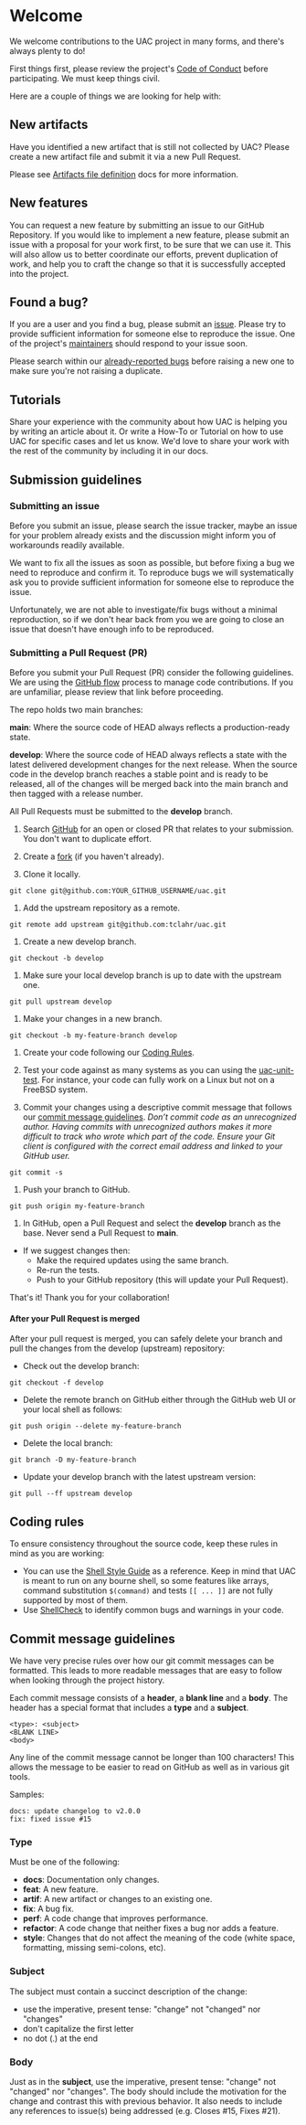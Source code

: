 # Welcome

We welcome contributions to the UAC project in many forms, and there's always plenty to do!

First things first, please review the project's [Code of Conduct](CODE_OF_CONDUCT.md) before participating. We must keep things civil.

Here are a couple of things we are looking for help with:

## New artifacts

Have you identified a new artifact that is still not collected by UAC? Please create a new artifact file and submit it via a new Pull Request.

Please see [Artifacts file definition](https://tclahr.github.io/uac-docs/latest/artifacts_file/) docs for more information.

## New features

You can request a new feature by submitting an issue to our GitHub Repository. If you would like to implement a new feature, please submit an issue with a proposal for your work first, to be sure that we can use it. This will also allow us to better coordinate our efforts, prevent duplication of work, and help you to craft the change so that it is successfully accepted into the project.

## Found a bug?

If you are a user and you find a bug, please submit an [issue](https://github.com/tclahr/uac/issues). Please try to provide sufficient information for someone else to reproduce the issue. One of the project's [maintainers](MAINTAINERS.md) should respond to your issue soon.

Please search within our [already-reported bugs](https://github.com/tclahr/uac/issues) before raising a new one to make sure you're not raising a duplicate.

## Tutorials

Share your experience with the community about how UAC is helping you by writing an article about it. Or write a How-To or Tutorial on how to use UAC for specific cases and let us know. We'd love to share your work with the rest of the community by including it in our docs.

## Submission guidelines

### Submitting an issue

Before you submit an issue, please search the issue tracker, maybe an issue for your problem already exists and the discussion might inform you of workarounds readily available.

We want to fix all the issues as soon as possible, but before fixing a bug we need to reproduce and confirm it. To reproduce bugs we will systematically ask you to provide sufficient information for someone else to reproduce the issue.

Unfortunately, we are not able to investigate/fix bugs without a minimal reproduction, so if we don't hear back from you we are going to close an issue that doesn't have enough info to be reproduced.

### Submitting a Pull Request (PR)

Before you submit your Pull Request (PR) consider the following guidelines. We are using the [GitHub flow](https://guides.github.com/introduction/flow/) process to manage code contributions. If you are unfamiliar, please review that link before proceeding.

The repo holds two main branches:

**main**: Where the source code of HEAD always reflects a production-ready state.

**develop**: Where the source code of HEAD always reflects a state with the latest delivered development changes for the next release. When the source code in the develop branch reaches a stable point and is ready to be released, all of the changes will be merged back into the main branch and then tagged with a release number.

All Pull Requests must be submitted to the **develop** branch.

1. Search [GitHub](https://github.com/tclahr/uac/pulls) for an open or closed PR that relates to your submission. You don't want to duplicate effort.

1. Create a [fork](https://help.github.com/articles/fork-a-repo) (if you haven't already).

1. Clone it locally.

```shell
git clone git@github.com:YOUR_GITHUB_USERNAME/uac.git
```

1. Add the upstream repository as a remote.

```shell
git remote add upstream git@github.com:tclahr/uac.git
```

1. Create a new develop branch.

```shell
git checkout -b develop
```

1. Make sure your local develop branch is up to date with the upstream one.

```shell
git pull upstream develop
```

1. Make your changes in a new branch.

```shell
git checkout -b my-feature-branch develop
```

1. Create your code following our [Coding Rules](#coding-rules).

1. Test your code against as many systems as you can using the [uac-unit-test](https://github.com/tclahr/uac-unit-test). For instance, your code can fully work on a Linux but not on a FreeBSD system.

1. Commit your changes using a descriptive commit message that follows our [commit message guidelines](#commit-message-guidelines). *Don’t commit code as an unrecognized author. Having commits with unrecognized authors makes it more difficult to track who wrote which part of the code. Ensure your Git client is configured with the correct email address and linked to your GitHub user.*

  ```shell
  git commit -s
  ```

1. Push your branch to GitHub.

  ```shell
  git push origin my-feature-branch
  ```

1. In GitHub, open a Pull Request and select the **develop** branch as the base. Never send a Pull Request to **main**.

- If we suggest changes then:
  - Make the required updates using the same branch.
  - Re-run the tests.
  - Push to your GitHub repository (this will update your Pull Request).

That's it! Thank you for your collaboration!

#### After your Pull Request is merged

After your pull request is merged, you can safely delete your branch and pull the changes from the develop (upstream) repository:

- Check out the develop branch:

```shell
git checkout -f develop
```

- Delete the remote branch on GitHub either through the GitHub web UI or your local shell as follows:

```shell
git push origin --delete my-feature-branch
```

- Delete the local branch:

```shell
git branch -D my-feature-branch
```

- Update your develop branch with the latest upstream version:

```shell
git pull --ff upstream develop
```

## Coding rules

To ensure consistency throughout the source code, keep these rules in mind as you are working:

- You can use the [Shell Style Guide](https://google.github.io/styleguide/shellguide.html) as a reference. Keep in mind that UAC is meant to run on any bourne shell, so some features like arrays, command substitution ```$(command)``` and tests ```[[ ... ]]``` are not fully supported by most of them.
- Use [ShellCheck](https://www.shellcheck.net) to identify common bugs and warnings in your code.

## Commit message guidelines

We have very precise rules over how our git commit messages can be formatted. This leads to more readable messages that are easy to follow when looking through the project history.

Each commit message consists of a **header**, a **blank line** and a **body**. The header has a special format that includes a **type** and a **subject**. 

```
<type>: <subject>
<BLANK LINE>
<body>
```

Any line of the commit message cannot be longer than 100 characters! This allows the message to be easier to read on GitHub as well as in various git tools.

Samples:

```
docs: update changelog to v2.0.0
fix: fixed issue #15
```

### Type

Must be one of the following:

- **docs**: Documentation only changes.
- **feat**: A new feature.
- **artif**: A new artifact or changes to an existing one.
- **fix**: A bug fix.
- **perf**: A code change that improves performance.
- **refactor**: A code change that neither fixes a bug nor adds a feature.
- **style**: Changes that do not affect the meaning of the code (white space, formatting, missing semi-colons, etc).

### Subject

The subject must contain a succinct description of the change:

- use the imperative, present tense: "change" not "changed" nor "changes"
- don't capitalize the first letter
- no dot (.) at the end

### Body

Just as in the **subject**, use the imperative, present tense: "change" not "changed" nor "changes". The body should include the motivation for the change and contrast this with previous behavior. It also needs to include any references to issue(s) being addressed (e.g. Closes #15, Fixes #21).

